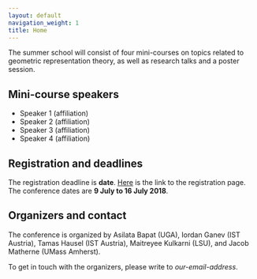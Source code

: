 ```yaml
---
layout: default
navigation_weight: 1
title: Home
---
```


The summer school will consist of four mini-courses on topics related to geometric representation theory, as well as research talks and a poster session.

## Mini-course speakers

* Speaker 1 (affiliation)
* Speaker 2 (affiliation)
* Speaker 3 (affiliation)
* Speaker 4 (affiliation)

## Registration and deadlines

The registration deadline is **date**.
[Here]() is the link to the registration page.
The conference dates are **9 July to 16 July 2018**.

## Organizers and contact

The conference is organized by Asilata Bapat (UGA), Iordan Ganev (IST Austria), Tamas Hausel (IST Austria), Maitreyee Kulkarni (LSU), and Jacob Matherne (UMass Amherst).

To get in touch with the organizers, please write to _our-email-address_.

